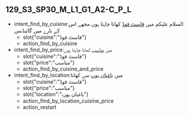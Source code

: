 ## 129_S3_SP30_M_L1_G1_A2-C_P_L
* intent_find_by_cuisine:السلام علیکم میں [فاسٹ فوڈ](cuisine) کھانا چاہتا ہوں مجھے اس کے بارے میں گائیڈنس
	- slot{"cuisine":"فاسٹ فوڈ"}
	- action_find_by_cuisine
* intent_find_by_price:میں [مناسب](price) کھانا چاہتا ہوں
	- slot{"cuisine":"فاسٹ فوڈ"}
	- slot{"price":"مناسب"}
	- action_find_by_cuisine_and_price
* intent_find_by_location:میں [باغبان پورہ](location) سے کھانا
	- slot{"cuisine":"فاسٹ فوڈ"}
	- slot{"price":"مناسب"}
	- slot{"location":"باغبان پورہ"}
	- action_find_by_location_cuisine_price
	- action_restart